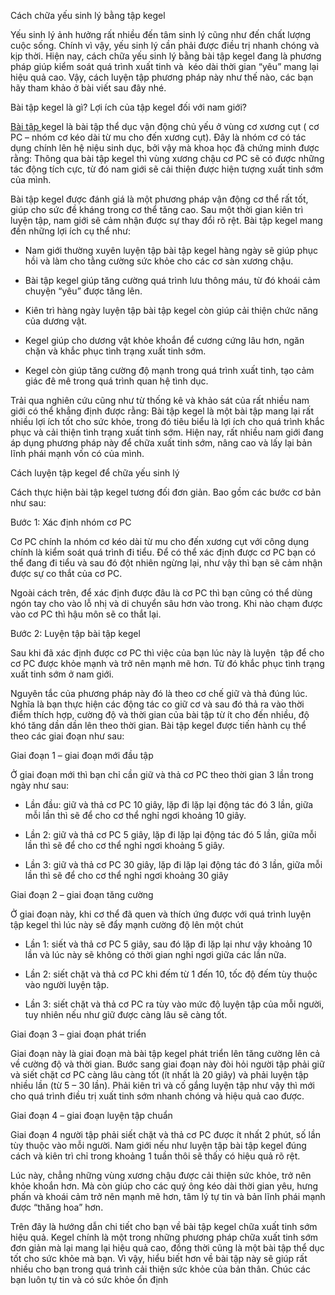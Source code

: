 <p dir="ltr">Cách chữa yếu sinh lý bằng tập kegel</p>

<p dir="ltr">Yếu sinh lý ảnh hưởng rất nhiều đến tâm sinh lý cũng như đến chất lượng cuộc sống. Chính vì vậy, yếu sinh lý cần phải được điều trị nhanh chóng và kịp thời. Hiện nay, cách chữa yếu sinh lý bằng bài tập kegel đang là phương pháp giúp kiểm soát quá trình xuất tinh và&nbsp; kéo dài thời gian &ldquo;yêu&rdquo; mang lại hiệu quả cao. Vậy, cách luyện tập phương pháp này như thế nào, các bạn hãy tham khảo ở bài viết sau đây nhé.</p>

<p dir="ltr">Bài tập kegel là gì? Lợi ích của tập kegel đối với nam giới?</p>

<p dir="ltr"><a href="https://spineditor.com/bai-viet">Bài tập </a>kegel là bài tập thể dục vận động chủ yếu ở vùng cơ xương cụt ( cơ PC &ndash; nhóm cơ kéo dài từ mu cho đến xương cụt). Đây là nhóm cơ có tác dụng chính lên hệ niệu sinh dục, bởi vậy mà khoa học đã chứng minh được rằng: Thông qua bài tập kegel thì vùng xương chậu cơ PC sẽ có được những tác động tích cực, từ đó nam giới sẽ cải thiện được hiện tượng xuất tinh sớm của mình.</p>

<p dir="ltr">Bài tập kegel được đánh giá là một phương pháp vận động cơ thể rất tốt, giúp cho sức đề kháng trong cơ thể tăng cao. Sau một thời gian kiên trì luyện tập, nam giới sẽ cảm nhận được sự thay đổi rõ rệt. Bài tập kegel mang đến những lợi ích cụ thể như:</p>

<ul>
	<li dir="ltr">
	<p dir="ltr">Nam giới thường xuyên luyện tập bài tập kegel hàng ngày sẽ giúp phục hồi và làm cho tằng cường sức khỏe cho các cơ sàn xương chậu.</p>
	</li>
	<li dir="ltr">
	<p dir="ltr">Bài tập kegel giúp tăng cường quá trình lưu thông máu, từ đó khoái cảm chuyện &ldquo;yêu&rdquo; được tăng lên.</p>
	</li>
	<li dir="ltr">
	<p dir="ltr">Kiên trì hàng ngày luyện tập bài tập kegel còn giúp cải thiện chức năng của dương vật.</p>
	</li>
	<li dir="ltr">
	<p dir="ltr">Kegel giúp cho dương vật khỏe khoắn để cương cứng lâu hơn, ngăn chặn và khắc phục tình trạng xuất tinh sớm.</p>
	</li>
	<li dir="ltr">
	<p dir="ltr">Kegel còn giúp tăng cường độ mạnh trong quá trình xuất tinh, tạo cảm giác đê mê trong quá trình quan hệ tình dục.</p>
	</li>
</ul>

<p dir="ltr">Trải qua nghiên cứu cũng như từ thống kê và khảo sát của rất nhiều nam giới có thể khẳng định được rằng: Bài tập kegel là một bài tập mang lại rất nhiều lợi ích tốt cho sức khỏe, trong đó tiêu biểu là lợi ích cho quá trình khắc phục và cải thiện tình trạng xuất tinh sớm. Hiện nay, rất nhiều nam giới đang áp dụng phương pháp này để chữa xuất tinh sớm, nâng cao và lấy lại bản lĩnh phái mạnh vốn có của mình.</p>

<p dir="ltr">Cách luyện tập kegel để chữa yếu sinh lý</p>

<p dir="ltr">Cách thực hiện bài tập kegel tương đối đơn giản. Bao gồm các bước cơ bản như sau:</p>

<p dir="ltr">Bước 1: Xác định nhóm cơ PC</p>

<p dir="ltr">Cơ PC chính la nhóm cơ kéo dài từ mu cho đến xương cụt với công dụng chính là kiểm soát quá trình đi tiểu. Để có thể xác định được cơ PC bạn có thể đang đi tiểu và sau đó đột nhiên ngừng lại, như vậy thì bạn sẽ cảm nhận được sự co thắt của cơ PC.</p>

<p dir="ltr">Ngoài cách trên, để xác định được đâu là cơ PC thì bạn cũng có thể dùng ngón tay cho vào lỗ nhị và di chuyển sâu hơn vào trong. Khi nào chạm được vào cơ PC thì hậu môn sẽ co thắt lại.</p>

<p dir="ltr">Bước 2: Luyện tập bài tập kegel</p>

<p dir="ltr">Sau khi đã xác định được cơ PC thì việc của bạn lúc này là luyện&nbsp; tập để cho cơ PC được khỏe mạnh và trở nên mạnh mẽ hơn. Từ đó khắc phục tình trạng xuất tinh sớm ở nam giới.&nbsp;</p>

<p dir="ltr">Nguyên tắc của phương pháp này đó là theo cơ chế giữ và thả đúng lúc. Nghĩa là bạn thực hiện các động tác co giữ cơ và sau đó thả ra vào thời điểm thích hợp, cường độ và thời gian của bài tập từ ít cho đến nhiều, độ khó tăng dần dần lên theo thời gian. Bài tập kegel được tiến hành cụ thể theo các giai đoạn như sau:</p>

<p dir="ltr">Giai đoạn 1 &ndash; giai đoạn mới đầu tập</p>

<p dir="ltr">Ở giai đoạn mới thì bạn chỉ cần giữ và thả cơ PC theo thời gian 3 lần trong ngày như sau:</p>

<ul>
	<li dir="ltr">
	<p dir="ltr">Lần đầu: giữ và thả cơ PC 10 giây, lặp đi lặp lại động tác đó 3 lần, giữa mỗi lần thì sẽ để cho cơ thể nghỉ ngơi khoảng 10 giây.</p>
	</li>
	<li dir="ltr">
	<p dir="ltr">Lần 2: giữ và thả cơ PC 5 giây, lặp đi lặp lại động tác đó 5 lần, giữa mỗi lần thì sẽ để cho cơ thể nghỉ ngơi khoảng 5 giây.</p>
	</li>
	<li dir="ltr">
	<p dir="ltr">Lần 3: giữ và thả cơ PC 30 giây, lặp đi lặp lại động tác đó 3 lần, giữa mỗi lần thì sẽ để cho cơ thể nghỉ ngơi khoảng 30 giây</p>
	</li>
</ul>

<p dir="ltr">Giai đoạn 2 &ndash; giai đoạn tăng cường</p>

<p dir="ltr">Ở giai đoạn này, khi cơ thể đã quen và thích ứng được với quá trình luyện tập kegel thì lúc này sẽ đẩy mạnh cường độ lên một chút</p>

<ul>
	<li dir="ltr">
	<p dir="ltr">Lần 1: siết và thả cơ PC 5 giây, sau đó lặp đi lặp lại như vậy khoảng 10 lần và lúc này sẽ không có thời gian nghỉ ngơi giữa các lần nữa.</p>
	</li>
	<li dir="ltr">
	<p dir="ltr">Lần 2: siết chặt và thả cơ PC khi đếm từ 1 đến 10, tốc độ đếm tùy thuộc vào người luyện tập.</p>
	</li>
	<li dir="ltr">
	<p dir="ltr">Lần 3: siết chặt và thả cơ PC ra tùy vào mức độ luyện tập của mỗi người, tuy nhiên nếu như giữ được càng lâu sẽ càng tốt.</p>
	</li>
</ul>

<p dir="ltr">Giai đoạn 3 &ndash; giai đoạn phát triển</p>

<p dir="ltr">Giai đoạn này là giai đoạn mà bài tập kegel phát triển lên tăng cường lên cả về cường độ và thời gian. Bước sang giai đoạn này đòi hỏi người tập phải giữ và siết chặt cơ PC càng lâu càng tốt (ít nhất là 20 giây) và phải luyện tập nhiều lần (từ 5 &ndash; 30 lần). Phải kiên trì và cố gắng luyện tập như vậy thì mới cho quá trình điều trị xuất tinh sớm nhanh chóng và hiệu quả cao được.</p>

<p dir="ltr">Giai đoạn 4 &ndash; giai đoạn luyện tập chuẩn</p>

<p dir="ltr">Giai đoạn 4 người tập phải siết chặt và thả cơ PC được ít nhất 2 phút, số lần tùy thuộc vào mỗi người. Nam giới nếu như luyện tập bài tập kegel đúng cách và kiên trì chỉ trong khoảng 1 tuần thôi sẽ thấy có hiệu quả rõ rệt.&nbsp;</p>

<p dir="ltr">Lúc này, chẳng những vùng xương chậu được cải thiện sức khỏe, trở nên khỏe khoắn hơn. Mà còn giúp cho các quý ông kéo dài thời gian yêu, hưng phấn và khoái cảm trở nên mạnh mẽ hơn, tâm lý tự tin và bản lĩnh phái mạnh được &ldquo;thăng hoa&rdquo; hơn.</p>

<p dir="ltr">Trên đây là hướng dẫn chi tiết cho bạn về bài tập kegel chữa xuất tinh sớm hiệu quả. Kegel chính là một trong những phương pháp chữa xuất tinh sớm đơn giản mà lại mang lại hiệu quả cao, đồng thời cũng là một bài tập thể dục tốt cho sức khỏe mà bạn. Vì vậy, hiểu biết hơn về bài tập này sẽ giúp rất nhiều cho bạn trong quá trình cải thiện sức khỏe của bản thân. Chúc các bạn luôn tự tin và có sức khỏe ổn định</p>
